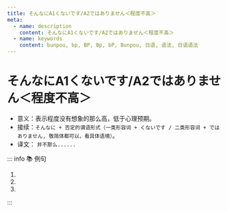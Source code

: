 ```yaml
---
title: そんなにA1くないです/A2ではありません＜程度不高＞
meta:
  - name: description
    content: そんなにA1くないです/A2ではありません＜程度不高＞
  - name: keywords
    content: bunpou, bp, BP, Bp, bP, Bunpou, 日语, 语法, 日语语法
---
```


# そんなにA1くないです/A2ではありません＜程度不高＞ <Badge type="tip" text="N5" />

* 意义：表示程度没有想象的那么高，低于心理预期。
* 接续：`そんなに + 否定的谓语形式（一类形容词 + くないです / 二类形容词 + ではありません, 敬简体都可以，看具体语境）`。
* 译文： `并不那么......`

::: info :books: 例句

1. <grammer-content id='1-4-1-0' sentence="でも、[漢字/かんじ]は[簡単/かんたん]ですね。" trans='但是，汉字还是挺简单的呢。' />
   <grammer-content id='1-4-1-1' sentence="**そんなに**[簡単/かんたん]**ではありません**。" trans='并不那么简单。' />
2. <grammer-content id='1-4-1-2' sentence="[会費/かいひ]は**そんなに**[高/たか]**くないです**。" trans='会费也没那么高嘛。' />
3. <grammer-content id='1-4-1-3' sentence="この[本/ほん]は**そんなに**おもしる**くありませんです**。" trans='这本书也没想象的那么有趣嘛。' />

:::
